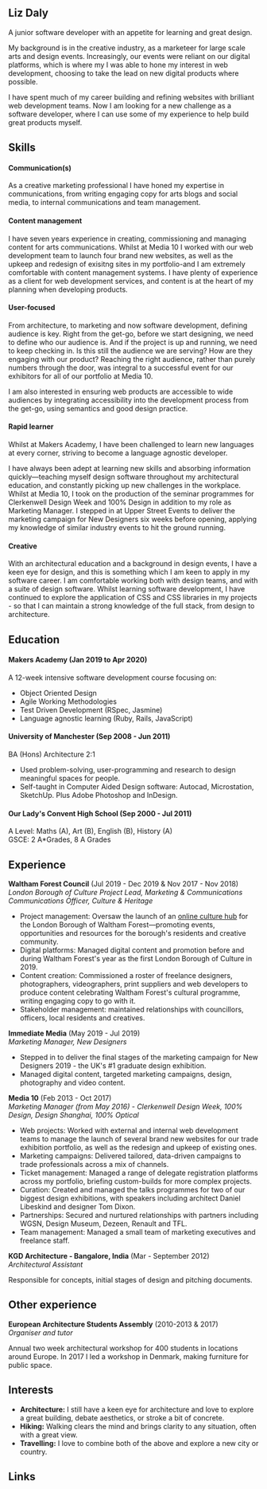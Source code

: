 ## Liz Daly

A junior software developer with an appetite for learning and great design. 

My background is in the creative industry, as a marketeer for large scale arts and design events. Increasingly, our events were reliant on our digital platforms, which is where my I was able to hone my interest in web development, choosing to take the lead on new digital products where possible.

I have spent much of my career building and refining websites with brilliant web development teams. Now I am looking for a new challenge as a software developer, where I can use some of my experience to help build great products myself.

## Skills

#### Communication(s)

As a creative marketing professional I have honed my expertise in communications, from writing engaging copy for arts blogs and social media, to internal communications and team management.

#### Content management

I have seven years experience in creating, commissioning and managing content for arts communications. Whilst at Media 10 I worked with our web development team to launch four brand new websites, as well as the upkeep and redesign of exisitng sites in my portfolio-and I am extremely comfortable with content management systems. I have plenty of experience as a client for web development services, and content is at the heart of my planning when developing products.

#### User-focused

From architecture, to marketing and now software development, defining audience is key. Right from the get-go, before we start designing, we need to define who our audience is. And if the project is up and running, we need to keep checking in. Is this still the audience we are serving? How are they engaging with our product? Reaching the right audience, rather than purely numbers through the door, was integral to a successful event for our exhibitors for all of our portfolio at Media 10. 

I am also interested in ensuring web products are accessible to wide audiences by integrating accessibility into the development process from the get-go, using semantics and good design practice. 

#### Rapid learner

Whilst at Makers Academy, I have been challenged to learn new languages at every corner, striving to become a language agnostic developer.

I have always been adept at learning new skills and absorbing information quickly—teaching myself design software throughout my architectural education, and constantly picking up new challenges in the workplace. Whilst at Media 10, I took on the production of the seminar programmes for Clerkenwell Design Week and 100% Design in addition to my role as Marketing Manager. I stepped in at Upper Street Events to deliver the marketing campaign for New Designers six weeks before opening, applying my knowledge of similar industry events to hit the ground running. 

#### Creative

With an architectural education and a background in design events, I have a keen eye for design, and this is something which I am keen to apply in my software career. I am comfortable working both with design teams, and with a suite of design software. Whilst learning software development, I have continued to explore the application of CSS and CSS libraries in my projects - so that I can maintain a strong knowledge of the full stack, from design to architecture. 

## Education

#### Makers Academy (Jan 2019 to Apr 2020)

A 12-week intensive software development course focusing on:

- Object Oriented Design
- Agile Working Methodologies  
- Test Driven Development (RSpec, Jasmine)
- Language agnostic learning (Ruby, Rails, JavaScript)

#### University of Manchester (Sep 2008 - Jun 2011)

BA (Hons) Architecture 2:1

- Used problem-solving, user-programming and research to design meaningful spaces for people.
- Self-taught in Computer Aided Design software: Autocad, Microstation, SketchUp. Plus Adobe Photoshop and InDesign.

#### Our Lady's Convent High School (Sep 2000 - Jul 2011)

A Level:
Maths (A), Art (B), English (B), History (A) \
GSCE:
2 A*Grades, 8 A Grades

## Experience

**Waltham Forest Council** (Jul 2019 - Dec 2019 & Nov 2017 - Nov 2018)    
*London Borough of Culture Project Lead, Marketing & Communications* \
*Communications Officer, Culture & Heritage*  
- Project management: Oversaw the launch of an [online culture hub](https://wfculture.co.uk/) for the London Borough of Waltham Forest—promoting events, opportunities and resources for the borough's residents and creative community.
- Digital platforms: Managed digital content and promotion before and during Waltham Forest's year as the first London Borough of Culture in 2019.
- Content creation: Commissioned a roster of freelance designers, photographers, videographers, print suppliers and web developers to produce content celebrating Waltham Forest's cultural programme, writing engaging copy to go with it.
- Stakeholder management: maintained relationships with councillors, officers, local residents and creatives.

**Immediate Media** (May 2019 - Jul 2019)   
*Marketing Manager, New Designers*  
- Stepped in to deliver the final stages of the marketing campaign for New Designers 2019 - the UK's #1 graduate design exhibition.
- Managed digital content, targeted marketing campaigns, design, photography and video content.

**Media 10** (Feb 2013 - Oct 2017) \
*Marketing Manager (from May 2016) - Clerkenwell Design Week, 100% Design, Design Shanghai, 100% Optical*

- Web projects: Worked with external and internal web development teams to manage the launch of several brand new websites for our trade exhibition portfolio, as well as the redesign and upkeep of existing ones.
- Marketing campaigns: Delivered tailored, data-driven campaigns to trade professionals across a mix of channels.
- Ticket management: Managed a range of delegate registration platforms across my portfolio, briefing custom-builds for more complex projects.
- Curation: Created and managed the talks programmes for two of our biggest design exhibitions, with speakers including architect Daniel Libeskind and designer Tom Dixon.
- Partnerships: Secured and nurtured relationships with partners including WGSN, Design Museum, Dezeen, Renault and TFL.
- Team management: Managed a small team of marketing executives and freelance staff.

**KGD Architecture - Bangalore, India** (Mar - September 2012) \
*Architectural Assistant*

Responsible for concepts, initial stages of design and pitching documents.

## Other experience

**European Architecture Students Assembly** (2010-2013 & 2017) \
*Organiser and tutor*

Annual two week architectural workshop for 400 students in locations around Europe. In 2017 I led a workshop in
Denmark, making furniture for public space.


## Interests

- **Architecture:** I still have a keen eye for architecture and love to explore a great building, debate aesthetics, or stroke a bit of concrete.
- **Hiking:** Walking clears the mind and brings clarity to any situation, often with a great view.
- **Travelling:** I love to combine both of the above and explore a new city or country.

## Links

